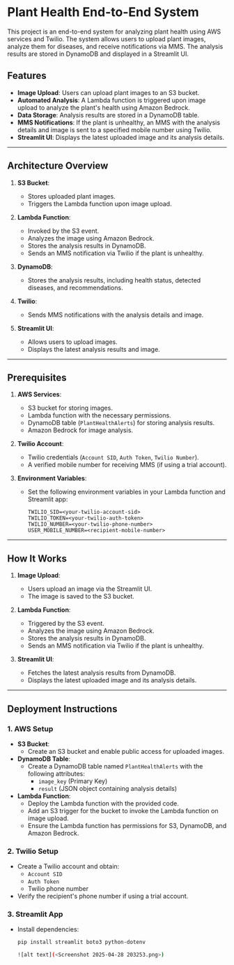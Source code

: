 # Plant Health End-to-End System

This project is an end-to-end system for analyzing plant health using AWS services and Twilio. The system allows users to upload plant images, analyze them for diseases, and receive notifications via MMS. The analysis results are stored in DynamoDB and displayed in a Streamlit UI.

## Features
- **Image Upload**: Users can upload plant images to an S3 bucket.
- **Automated Analysis**: A Lambda function is triggered upon image upload to analyze the plant's health using Amazon Bedrock.
- **Data Storage**: Analysis results are stored in a DynamoDB table.
- **MMS Notifications**: If the plant is unhealthy, an MMS with the analysis details and image is sent to a specified mobile number using Twilio.
- **Streamlit UI**: Displays the latest uploaded image and its analysis details.

---

## Architecture Overview
1. **S3 Bucket**:
   - Stores uploaded plant images.
   - Triggers the Lambda function upon image upload.

2. **Lambda Function**:
   - Invoked by the S3 event.
   - Analyzes the image using Amazon Bedrock.
   - Stores the analysis results in DynamoDB.
   - Sends an MMS notification via Twilio if the plant is unhealthy.

3. **DynamoDB**:
   - Stores the analysis results, including health status, detected diseases, and recommendations.

4. **Twilio**:
   - Sends MMS notifications with the analysis details and image.

5. **Streamlit UI**:
   - Allows users to upload images.
   - Displays the latest analysis results and image.

---

## Prerequisites
1. **AWS Services**:
   - S3 bucket for storing images.
   - Lambda function with the necessary permissions.
   - DynamoDB table (`PlantHealthAlerts`) for storing analysis results.
   - Amazon Bedrock for image analysis.

2. **Twilio Account**:
   - Twilio credentials (`Account SID`, `Auth Token`, `Twilio Number`).
   - A verified mobile number for receiving MMS (if using a trial account).

3. **Environment Variables**:
   - Set the following environment variables in your Lambda function and Streamlit app:
     ```plaintext
     TWILIO_SID=<your-twilio-account-sid>
     TWILIO_TOKEN=<your-twilio-auth-token>
     TWILIO_NUMBER=<your-twilio-phone-number>
     USER_MOBILE_NUMBER=<recipient-mobile-number>
     ```

---

## How It Works
1. **Image Upload**:
   - Users upload an image via the Streamlit UI.
   - The image is saved to the S3 bucket.

2. **Lambda Function**:
   - Triggered by the S3 event.
   - Analyzes the image using Amazon Bedrock.
   - Stores the analysis results in DynamoDB.
   - Sends an MMS notification via Twilio if the plant is unhealthy.

3. **Streamlit UI**:
   - Fetches the latest analysis results from DynamoDB.
   - Displays the latest uploaded image and its analysis details.

---

## Deployment Instructions

### 1. AWS Setup
- **S3 Bucket**:
  - Create an S3 bucket and enable public access for uploaded images.
- **DynamoDB Table**:
  - Create a DynamoDB table named `PlantHealthAlerts` with the following attributes:
    - `image_key` (Primary Key)
    - `result` (JSON object containing analysis details)
- **Lambda Function**:
  - Deploy the Lambda function with the provided code.
  - Add an S3 trigger for the bucket to invoke the Lambda function on image upload.
  - Ensure the Lambda function has permissions for S3, DynamoDB, and Amazon Bedrock.

### 2. Twilio Setup
- Create a Twilio account and obtain:
  - `Account SID`
  - `Auth Token`
  - Twilio phone number
- Verify the recipient's phone number if using a trial account.

### 3. Streamlit App
- Install dependencies:
  ```bash
  pip install streamlit boto3 python-dotenv

  ![alt text](<Screenshot 2025-04-28 203253.png>)